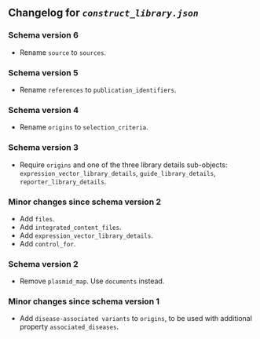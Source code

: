 ## Changelog for *`construct_library.json`*

### Schema version 6

* Rename `source` to `sources`.

### Schema version 5

* Rename `references` to `publication_identifiers`.

### Schema version 4

* Rename `origins` to `selection_criteria`.

### Schema version 3

* Require `origins` and one of the three library details sub-objects: `expression_vector_library_details`, `guide_library_details`, `reporter_library_details`.

### Minor changes since schema version 2

* Add `files`.
* Add `integrated_content_files`.
* Add `expression_vector_library_details`.
* Add `control_for`.

### Schema version 2

* Remove `plasmid_map`. Use `documents` instead.

### Minor changes since schema version 1

* Add `disease-associated variants` to `origins`, to be used with additional property `associated_diseases`.

